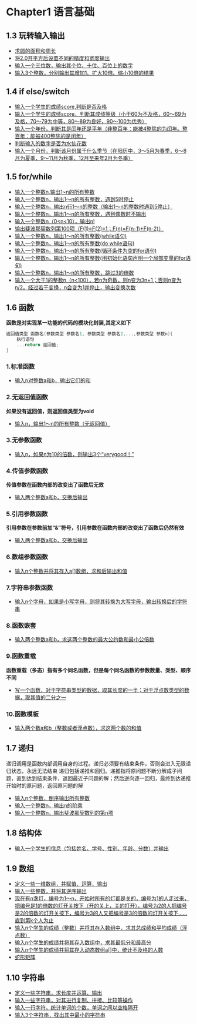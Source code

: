 # Chapter1  语言基础

## 1.3 玩转输入输出
- [求圆的面积和周长](01.cpp)
- [将2.0开平方后设置不同的精度和宽度输出](02.cpp)
- [输入一个三位数，输出其个位、十位、百位上的数字](03.cpp)
- [输入3个整数，分别输出其增加1、扩大10倍、缩小10倍的结果](04.cpp)
## 1.4 if else/switch
- [输入一个学生的成绩score,判断是否及格](05.cpp)
- [输入一个学生的成绩score，判断其成绩等级（小于60为不及格，60～69为及格，70～79为中等，80～89为良好，90～100为优秀）](06.cpp)
- [输入一个年份，判断其是闰年还是平年（非整百年：能被4整除的为闰年。整百年：能被400整除的是闰年）](07.cpp)
- [判断输入的数字是否为水仙花数](08.cpp)
- [输入一个月份，判断该月份属于什么季节（在阳历中，3～5月为春季，6～8月为夏季，9～11月为秋季，12月至来年2月为冬季）](09.cpp)
## 1.5 for/while
- [输入一个整数n,输出1~n的所有整数](10.cpp)
- [输入一个整数n，输出1～n的所有整数，遇到5时停止](11.cpp)
- [输入一个整数n，输出n行1～n的整数（输出1～n的整数时遇到5停止）](12.cpp)
- [输入一个整数n，输出1～n的所有整数，遇到偶数时不输出](13.cpp)
- [输入一个整数n（0<n<10），输出n!](14.cpp)
- [输出斐波那契数列第100项（F(1)=F(2)=1；F(n)=F(n-1)+F(n-2)）](15.cpp)
- [输入一个整数n，输出1～n的所有整数(while语句)](16.cpp)
- [输入一个整数n，输出1～n的所有整数(do while语句)](17.cpp)
- [输入一个整数n，输出1～n的所有整数(循环条件为空的for语句)](18.cpp)
- [输入一个整数n，输出1～n的所有整数(用初始化语句声明一个局部变量的for语句)](19.cpp)
- [输入一个整数n，输出1～n的所有整数，跳过3的倍数](20.cpp)
- [输入一个大于1的整数n（n<100），若n为奇数，则n变为3n+1；否则n变为n/2。经过若干变换，n会变为1并停止，输出变换次数](21.cpp)
## 1.6 函数
**函数是对实现某一功能的代码的模块化封装,其定义如下**
```c++
返回值类型 函数名(参数类型 参数名1, 参数类型 参数名2,...,参数类型 参数n){
    执行语句
    ...return 返回值;
}
```

### 1.标准函数
- [输入n对整数a和b，输出它们的和](22.cpp)
### 2.无返回值函数
**如果没有返回值，则返回值类型为void**
- [输入n，输出1～n的所有整数（无返回值）](23.cpp)
### 3.无参数函数
- [输入n，如果n为10的倍数，则输出3个“verygood！”](24.cpp)
### 4.传值参数函数
**传值参数在函数内部的改变出了函数后无效**
- [输入两个整数a和b，交换后输出](25.cpp)
### 5.引用参数函数
**引用参数在参数前加“&”符号，引用参数在函数内部的改变出了函数后仍然有效**
- [输入两个整数a和b，交换后输出](26.cpp)
### 6.数组参数函数
- [输入n个整数并将其存入a[]数组，求和后输出和值](27.cpp)
### 7.字符串参数函数
- [输入n个字母，如果是小写字母，则将其转换为大写字母，输出转换后的字符串](28.cpp)
### 8.函数嵌套
- [输入两个整数a和b，求这两个整数的最大公约数和最小公倍数](29.cpp)
### 9.函数重载
**函数重载（多态）指有多个同名函数，但是每个同名函数的参数数量、类型、顺序不同**
- [写一个函数，对于字符串类型的数据，取其长度的一半；对于浮点数类型的数据，取其值的二分之一](30.cpp)
### 10.函数模板
- [输入两个数a和b（整数或者浮点数），求这两个数的和值](31.cpp)
## 1.7 递归
递归调用是函数内部调用自身的过程。递归必须要有结束条件，否则会进入无限递归状态，永远无法结束
递归包括递推和回归。递推指将原问题不断分解成子问题，直到达到结束条件，返回最近子问题的解；然后逆向逐一回归，最终到达递推开始时的原问题，返回原问题的解
- [输入n个整数，倒序输出所有整数](32.cpp)
- [输入一个整数n，输出n的阶乘](33.cpp)
- [输入一个整数n，输出斐波那契数列的第n项](34.cpp)
## 1.8 结构体
- [输入一个学生的信息（包括姓名、学号、性别、年龄、分数）并输出](35.cpp)
## 1.9 数组
- [定义一些一维数组，并赋值、运算、输出](36.cpp)
- [输入一些整数，并将其逆序输出](37.cpp)
- [现在有n盏灯，编号为1～n，开始时所有的灯都是关的，编号为1的人走过来，把编号是1的倍数的灯开关按下（开的关上，关的打开），编号为2的人把编号是2的倍数的灯开关按下，编号为3的人又把编号是3的倍数的灯开关按下……直到第k个人为止](38.cpp)
- [输入n个学生的成绩（整数）并将其存入数组中，求其总成绩和平均成绩（浮点数）](39.cpp)
- [输入n个学生的成绩并将其存入数组中，求其最低分和最高分](40.cpp)
- [输入n个学生的成绩并将其存入动态数组a[]中，统计不及格的人数](41.cpp)
- [蛇形矩阵](42.cpp)
## 1.10 字符串
- [定义一些字符串，求长度并运算、输出](43.cpp)
- [输入一些字符串，对其进行复制、拼接、比较等操作](44.cpp)
- [输入一行字符，统计单词的个数，单词之间以空格隔开](45.cpp)
- [输入3个字符串，找出其中最小的字符串](46.cpp)